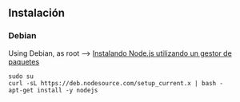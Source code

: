 ## Instalación
### Debian
Using Debian, as root --> [Instalando Node.js utilizando un gestor de paquetes](https://nodejs.org/es/download/package-manager/#debian-and-ubuntu-based-linux-distributions-enterprise-linux-fedora-and-snap-packages)

    sudo su
    curl -sL https://deb.nodesource.com/setup_current.x | bash -
    apt-get install -y nodejs
